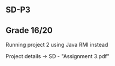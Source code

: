 ## SD-P3
## Grade 16/20

Running project 2 using Java RMI instead

Project details -> SD - "Assignment 3.pdf"
